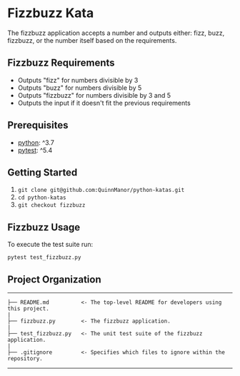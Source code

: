 # Fizzbuzz Kata
The fizzbuzz application accepts a number and outputs either: fizz, buzz, fizzbuzz, or the number itself based on the requirements.

## Fizzbuzz Requirements
- Outputs "fizz" for numbers divisible by 3
- Outputs "buzz" for numbers divisible by 5
- Outputs "fizzbuzz" for numbers divisible by 3 and 5
- Outputs the input if it doesn't fit the previous requirements

## Prerequisites
- [python](https://docs.python-guide.org/starting/install3/osx/): ^3.7
- [pytest](https://docs.pytest.org/en/latest/): ^5.4

## Getting Started
1. `git clone git@github.com:QuinnManor/python-katas.git`
2. `cd python-katas`
3. `git checkout fizzbuzz`

## Fizzbuzz Usage
To execute the test suite run:

`pytest test_fizzbuzz.py`

## Project Organization
------------
    ├── README.md          <- The top-level README for developers using this project.
    |
    ├── fizzbuzz.py        <- The fizzbuzz application.
    |
    ├── test_fizzbuzz.py   <- The unit test suite of the fizzbuzz application.
    |
    ├── .gitignore         <- Specifies which files to ignore within the repository.
--------